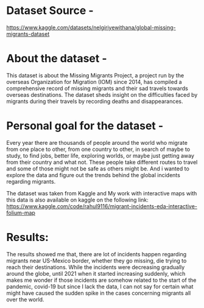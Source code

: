 # Dataset Source - 
https://www.kaggle.com/datasets/nelgiriyewithana/global-missing-migrants-dataset

# About the dataset - 
This dataset is about the Missing Migrants Project, a project run by the overseas Organization for Migration (IOM) since 2014, has compiled a comprehensive record of missing migrants and their sad travels towards overseas destinations. The dataset sheds insight on the difficulties faced by migrants during their travels by recording deaths and disappearances.

# Personal goal for the dataset -
Every year there are thousands of people around the world who migrate from one place to other, from one country to other, in search of maybe to study, to find jobs, better life, exploring worlds, or maybe just getting away from their country and what not. These people take different routes to travel and some of those might not be safe as others might be. And i wanted to explore the data and figure out the trends behind the global incidents regarding migrants. 

The dataset was taken from Kaggle and My work with interactive maps with this data is also available on kaggle on the following link: https://www.kaggle.com/code/rahul9116/migrant-incidents-eda-interactive-folium-map

# Results: 
The results showed me that, there are lot of incidents happen regarding migrants near US-Mexico border, whether they go missing, die trying to reach their destinations. While the incidents were decreasing gradually around the globe, until 2021 when it started increasing suddenly, which makes me wonder if those incidents are somehow related to the start of the pandemic, covid-19 but since I lack the data, I can not say for certain what might have caused the sudden spike in the cases concerning migrants all over the world.
